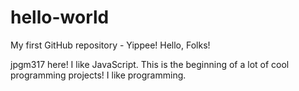 # hello-world
My first GitHub repository - Yippee!
Hello, Folks!  

jpgm317 here!  I like JavaScript.  This is the beginning of a lot of cool programming projects!  I like programming.
